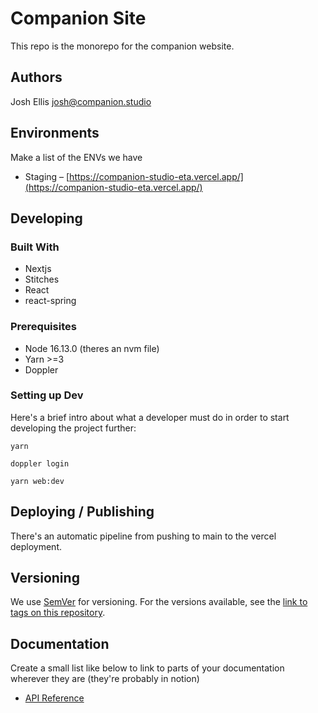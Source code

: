 # Companion Site

This repo is the monorepo for the companion website.

## Authors

Josh Ellis <josh@companion.studio>

## Environments

Make a list of the ENVs we have

- Staging – [https://companion-studio-eta.vercel.app/](https://companion-studio-eta.vercel.app/)

## Developing

### Built With

- Nextjs
- Stitches
- React
- react-spring

### Prerequisites

- Node 16.13.0 (theres an nvm file)
- Yarn >=3
- Doppler

### Setting up Dev

Here's a brief intro about what a developer must do in order to start developing
the project further:

```shell
yarn

doppler login

yarn web:dev
```

## Deploying / Publishing

There's an automatic pipeline from pushing to main to the vercel deployment.

## Versioning

We use [SemVer](http://semver.org/) for versioning. For the versions available, see the [link to tags on this repository](/tags).

## Documentation

Create a small list like below to link to parts of your documentation wherever they are (they're probably in notion)

- [API Reference](my-link-example)
